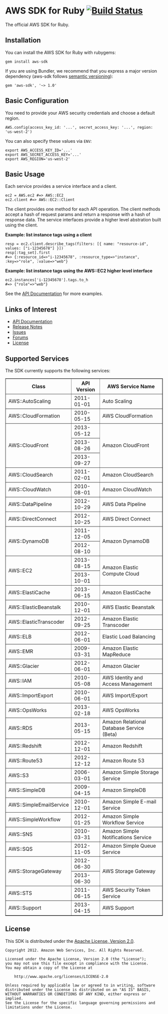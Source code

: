 # AWS SDK for Ruby [![Build Status](https://travis-ci.org/aws/aws-sdk-ruby.png?branch=master)](https://travis-ci.org/aws/aws-sdk-ruby)

The official AWS SDK for Ruby.

## Installation

You can install the AWS SDK for Ruby with rubygems:

    gem install aws-sdk

If you are using Bundler, we recommend that you express a major version
dependency (aws-sdk follows [semantic versioning](http://semver.org/)):

    gem 'aws-sdk', '~> 1.0'

## Basic Configuration

You need to provide your AWS security credentials and choose a default region.

```
AWS.config(access_key_id: '...', secret_access_key: '...', region: 'us-west-2')
```

You can also specify these values via `ENV`:

    export AWS_ACCESS_KEY_ID='...'
    export AWS_SECRET_ACCESS_KEY='...'
    export AWS_REGION='us-west-2'

## Basic Usage

Each service provides a service interface and a client.

```
ec2 = AWS.ec2 #=> AWS::EC2
ec2.client #=> AWS::EC2::Client
```

The client provides one method for each API operation.  The client methods
accept a hash of request params and return a response with a hash of
response data. The service interfaces provide a higher level abstration built using the client.

**Example: list instance tags using a client**

```
resp = ec2.client.describe_tags(filters: [{ name: "resource-id", values: ["i-12345678"] }])
resp[:tag_set].first
#=> {:resource_id=>"i-12345678", :resource_type=>"instance", :key=>"role", :value=>"web"}
```

**Example: list instance tags using the AWS::EC2 higher level interface**

```
ec2.instances['i-12345678'].tags.to_h
#=> {"role"=>"web"}
```

See the [API Documentation](http://docs.aws.amazon.com/AWSRubySDK/latest/frames.html) for more examples.

## Links of Interest

* [API Documentation](http://docs.aws.amazon.com/AWSRubySDK/latest/frames.html)
* [Release Notes](http://aws.amazon.com/releasenotes/Ruby)
* [Issues](http://github.com/aws/aws-sdk-ruby/issues)
* [Forums](https://forums.aws.amazon.com/forum.jspa?forumID=125)
* [License](http://aws.amazon.com/apache2.0/)

## Supported Services

The SDK currently supports the following services:

  <table class="supported-services" border="1">
    <thead>
      <th>Class</th>
      <th>API Version</th>
      <th>AWS Service Name</th>
    </thead>
    <tbody>
      <tr>
      <td>AWS::AutoScaling</td>
      <td>2011-01-01</td>
      <td>Auto Scaling</td>
    </tr>
    <tr>
      <td>AWS::CloudFormation</td>
      <td>2010-05-15</td>
      <td>AWS CloudFormation</td>
    </tr>
    <tr>
      <td rowspan="3">AWS::CloudFront</td>
      <td>2013-05-12</td>
      <td rowspan="3">Amazon CloudFront</td>
    </tr>
    <tr>
      <td>2013-08-26</td>
    </tr>
    <tr>
      <td>2013-09-27</td>
    </tr>
    <tr>
      <td>AWS::CloudSearch</td>
      <td>2011-02-01</td>
      <td>Amazon CloudSearch</td>
    </tr>
    <tr>
      <td>AWS::CloudWatch</td>
      <td>2010-08-01</td>
      <td>Amazon CloudWatch</td>
    </tr>
    <tr>
      <td>AWS::DataPipeline</td>
      <td>2012-10-29</td>
      <td>AWS Data Pipeline</td>
    </tr>
    <tr>
      <td>AWS::DirectConnect</td>
      <td>2012-10-25</td>
      <td>AWS Direct Connect</td>
    </tr>
    <tr>
      <td rowspan="2">AWS::DynamoDB</td>
      <td>2011-12-05</td>
      <td rowspan="2">Amazon DynamoDB</td>
    </tr>
    <tr>
      <td>2012-08-10</td>
    </tr>
    <tr>
      <td rowspan="2">AWS::EC2</td>
      <td>2013-08-15</td>
      <td rowspan="2">Amazon Elastic Compute Cloud</td>
    </tr>
    <tr>
      <td>2013-10-01</td>
    </tr>
    <tr>
      <td>AWS::ElastiCache</td>
      <td>2013-06-15</td>
      <td>Amazon ElastiCache</td>
    </tr>
    <tr>
      <td>AWS::ElasticBeanstalk</td>
      <td>2010-12-01</td>
      <td>AWS Elastic Beanstalk</td>
    </tr>
    <tr>
      <td>AWS::ElasticTranscoder</td>
      <td>2012-09-25</td>
      <td>Amazon Elastic Transcoder</td>
    </tr>
    <tr>
      <td>AWS::ELB</td>
      <td>2012-06-01</td>
      <td>Elastic Load Balancing</td>
    </tr>
    <tr>
      <td>AWS::EMR</td>
      <td>2009-03-31</td>
      <td>Amazon Elastic MapReduce</td>
    </tr>
    <tr>
      <td>AWS::Glacier</td>
      <td>2012-06-01</td>
      <td>Amazon Glacier</td>
    </tr>
    <tr>
      <td>AWS::IAM</td>
      <td>2010-05-08</td>
      <td>AWS Identity and Access Management</td>
    </tr>
    <tr>
      <td>AWS::ImportExport</td>
      <td>2010-06-01</td>
      <td>AWS Import/Export</td>
    </tr>
    <tr>
      <td>AWS::OpsWorks</td>
      <td>2013-02-18</td>
      <td>AWS OpsWorks</td>
    </tr>
    <tr>
      <td>AWS::RDS</td>
      <td>2013-05-15</td>
      <td>Amazon Relational Database Service (Beta)</td>
    </tr>
    <tr>
      <td>AWS::Redshift</td>
      <td>2012-12-01</td>
      <td>Amazon Redshift</td>
    </tr>
    <tr>
      <td>AWS::Route53</td>
      <td>2012-12-12</td>
      <td>Amazon Route 53</td>
    </tr>
    <tr>
      <td>AWS::S3</td>
      <td>2006-03-01</td>
      <td>Amazon Simple Storage Service</td>
    </tr>
    <tr>
      <td>AWS::SimpleDB</td>
      <td>2009-04-15</td>
      <td>Amazon SimpleDB</td>
    </tr>
    <tr>
      <td>AWS::SimpleEmailService</td>
      <td>2010-12-01</td>
      <td>Amazon Simple E-mail Service</td>
    </tr>
    <tr>
      <td>AWS::SimpleWorkflow</td>
      <td>2012-01-25</td>
      <td>Amazon Simple Workflow Service</td>
    </tr>
    <tr>
      <td>AWS::SNS</td>
      <td>2010-03-31</td>
      <td>Amazon Simple Notifications Service</td>
    </tr>
    <tr>
      <td>AWS::SQS</td>
      <td>2012-11-05</td>
      <td>Amazon Simple Queue Service</td>
    </tr>
    <tr>
      <td rowspan="2">AWS::StorageGateway</td>
      <td>2012-06-30</td>
      <td rowspan="2">AWS Storage Gateway</td>
    </tr>
    <tr>
      <td>2013-06-30</td>
    </tr>
    <tr>
      <td>AWS::STS</td>
      <td>2011-06-15</td>
      <td>AWS Security Token Service</td>
    </tr>
    <tr>
      <td>AWS::Support</td>
      <td>2013-04-15</td>
      <td>AWS Support</td>
    </tr>
    </tbody>
  </table>

## License

This SDK is distributed under the
[Apache License, Version 2.0](http://www.apache.org/licenses/LICENSE-2.0).

```no-highlight
Copyright 2012. Amazon Web Services, Inc. All Rights Reserved.

Licensed under the Apache License, Version 2.0 (the "License");
you may not use this file except in compliance with the License.
You may obtain a copy of the License at

    http://www.apache.org/licenses/LICENSE-2.0

Unless required by applicable law or agreed to in writing, software
distributed under the License is distributed on an "AS IS" BASIS,
WITHOUT WARRANTIES OR CONDITIONS OF ANY KIND, either express or implied.
See the License for the specific language governing permissions and
limitations under the License.
```
